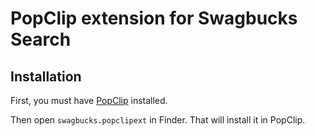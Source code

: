 # PopClip extension for Swagbucks Search

## Installation

First, you must have [PopClip](http://pilotmoon.com/popclip/) installed.

Then open ```swagbucks.popclipext``` in Finder. That will install it in PopClip.
